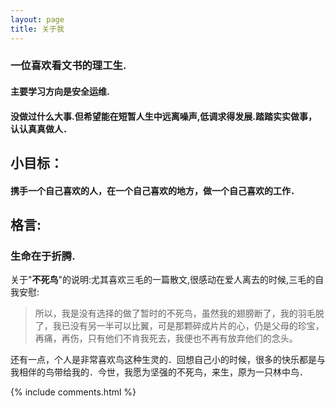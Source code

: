 ```yaml
---
layout: page
title: 关于我 
---
```




### 一位喜欢看文书的理工生.

#### 主要学习方向是安全运维.

#### 没做过什么大事.但希望能在短暂人生中远离噪声,低调求得发展.踏踏实实做事，认认真真做人．

#### 

## 小目标：

#### 携手一个自己喜欢的人，在一个自己喜欢的地方，做一个自己喜欢的工作．



## 格言: 

### 生命在于折腾.



关于"**不死鸟**"的说明:尤其喜欢三毛的一篇散文,很感动在爱人离去的时候,三毛的自我安慰:

> 所以，我是没有选择的做了暂时的不死鸟，虽然我的翅膀断了，我的羽毛脱了，我已没有另一半可以比翼，可是那颗碎成片片的心，仍是父母的珍宝，再痛，再伤，只有他们不肯我死去，我便也不再有放弃他们的念头。

还有一点，个人是非常喜欢鸟这种生灵的．回想自己小的时候，很多的快乐都是与我相伴的鸟带给我的．今世，我愿为坚强的不死鸟，来生，原为一只林中鸟．

{% include comments.html %}

